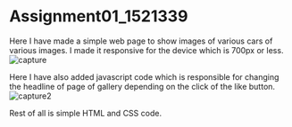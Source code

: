 # Assignment01_1521339
Here I have made a simple web page to show images of various cars of various images.
I made it responsive for the device which is 700px or less.
![capture](https://user-images.githubusercontent.com/43328182/48149903-80bd1c00-e2e7-11e8-9a91-bba86f8937b6.PNG)

Here I have also added javascript code which is responsible for changing the headline of page of gallery depending on the click of the like button.
![capture2](https://user-images.githubusercontent.com/43328182/48150160-207aaa00-e2e8-11e8-94bf-b9a616963452.PNG)



Rest of all is simple HTML and CSS code.
